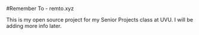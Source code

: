 #Remember To - remto.xyz

This is my open source project for my Senior Projects class at UVU. I will be adding more info later.
